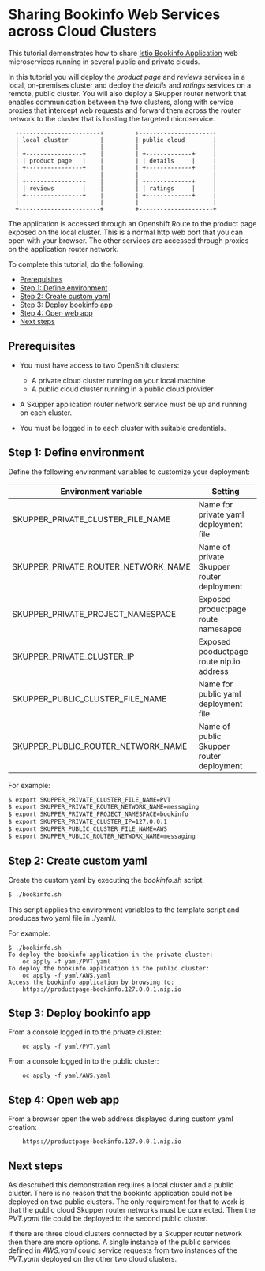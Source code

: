 # Sharing Bookinfo Web Services across Cloud Clusters

This tutorial demonstrates how to share [Istio Bookinfo Application](https://istio.io/docs/examples/bookinfo/)
web microservices running in several public and private clouds.

In this tutorial you will deploy the _product page_ and _reviews_ services in a local, on-premises cluster and
deploy the _details_ and _ratings_ services on a remote, public cluster. You will also deploy a Skupper
router network that enables communication between the two clusters, along with service proxies that intercept web
requests and forward them across the router network to the cluster that is hosting the targeted microservice.

```
  +-----------------------+         +---------------------+
  | local cluster         |         | public cloud        |
  |                       |         |                     |
  | +----------------+    |         | +-------------+     |
  | | product page   |    |         | | details     |     |
  | +----------------+    |         | +-------------+     |
  |                       |         |                     |
  | +----------------+    |         | +-------------+     |
  | | reviews        |    |         | | ratings     |     |
  | +----------------+    |         | +-------------+     |
  |                       |         |                     |
  +-----------------------+         +---------------------+
```

The application is accessed through an Openshift Route to 
the product page exposed on the local cluster. This is a
normal http web port that you can open with your browser. 
The other services are accessed through proxies on the
application router network.

To complete this tutorial, do the following:

* [Prerequisites](#prerequisites)
* [Step 1: Define environment](#step-1-define-environment)
* [Step 2: Create custom yaml](#step-2-create-custom-yaml)
* [Step 3: Deploy bookinfo app](#step-3-deploy-bookinfo-app)
* [Step 4: Open web app](#step-4-open-web-app)
* [Next steps](#next-steps)


## Prerequisites

* You must have access to two OpenShift clusters:

  * A private cloud cluster running on your local machine
  * A public cloud cluster running in a public cloud provider

* A Skupper application router network service must be up and running
on each cluster.

* You must be logged in to each cluster with suitable credentials.

## Step 1: Define environment

Define the following environment variables to customize your deployment:

| Environment variable               | Setting                                  |
|------------------------------------|------------------------------------------|
| SKUPPER_PRIVATE_CLUSTER_FILE_NAME  | Name for private yaml deployment file    |
| SKUPPER_PRIVATE_ROUTER_NETWORK_NAME| Name of private Skupper router deployment|
| SKUPPER_PRIVATE_PROJECT_NAMESPACE  | Exposed productpage route namesapce      |
| SKUPPER_PRIVATE_CLUSTER_IP         | Exposed pooductpage route nip.io address |
| SKUPPER_PUBLIC_CLUSTER_FILE_NAME   | Name for public yaml deployment file     |
| SKUPPER_PUBLIC_ROUTER_NETWORK_NAME | Name of public Skupper router deployment |

For example:

```bash
$ export SKUPPER_PRIVATE_CLUSTER_FILE_NAME=PVT
$ export SKUPPER_PRIVATE_ROUTER_NETWORK_NAME=messaging
$ export SKUPPER_PRIVATE_PROJECT_NAMESPACE=bookinfo
$ export SKUPPER_PRIVATE_CLUSTER_IP=127.0.0.1
$ export SKUPPER_PUBLIC_CLUSTER_FILE_NAME=AWS
$ export SKUPPER_PUBLIC_ROUTER_NETWORK_NAME=messaging
```

## Step 2: Create custom yaml

Create the custom yaml by executing the _bookinfo.sh_ script.

```bash
$ ./bookinfo.sh
```

This script applies the environment variables to the template script and 
produces two yaml file in ./yaml/.

For example:

```buildoutcfg
$ ./bookinfo.sh 
To deploy the bookinfo application in the private cluster:
    oc apply -f yaml/PVT.yaml
To deploy the bookinfo application in the public cluster:
    oc apply -f yaml/AWS.yaml
Access the bookinfo application by browsing to:
    https://productpage-bookinfo.127.0.0.1.nip.io
```

## Step 3: Deploy bookinfo app

From a console logged in to the private cluster:

```buildoutcfg
    oc apply -f yaml/PVT.yaml
```

From a console logged in to the public cluster:

```buildoutcfg
    oc apply -f yaml/AWS.yaml
```

## Step 4: Open web app

From a browser open the web address displayed during custom
yaml creation:

```buildoutcfg
    https://productpage-bookinfo.127.0.0.1.nip.io
```

## Next steps

As descrubed this demonstration requires a local cluster and a public cluster. There is no
reason that the bookinfo application could not be deployed on two public clusters. The only requirement
for that to work is that the public cloud Skupper router networks must be connected. Then the _PVT.yaml_
file could be deployed to the second public cluster.

If there are three cloud clusters connected by a Skupper router network then there are more options.
A single instance of the public services defined in _AWS.yaml_ could service requests from two instances of
the _PVT.yaml_ deployed on the other two cloud clusters.

